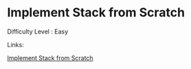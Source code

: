 # Implement Stack from Scratch

Difficulty Level : Easy

Links:

[Implement Stack from Scratch](https://www.naukri.com/code360/problems/stack-implementation-using-array_3210209?topList=love-babbar-dsa-sheet-problems&utm_source=website&utm_medium=affiliate&utm_campaign=450dsatracker)
